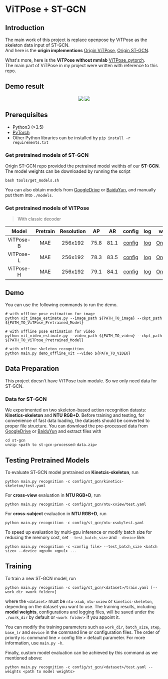 # ViTPose + ST-GCN
## Introduction
The main work of this project is replace openpose by ViTPose as the skeleton data input of ST-GCN.  
And here is the **origin implementions**
[Origin ViTPose](https://github.com/ViTAE-Transformer/ViTPose), [Origin ST-GCN](https://github.com/yysijie/st-gcn).  

What's more, here is the **ViTPose without mmlab** [ViTPose_pytorch](https://github.com/jaehyunnn/ViTPose_pytorch).  
The main part of ViTPose in my project were written with reference to this repo.

## Demo result
<p align="center">
    <img src="resource/info/xiaorou.gif">
    <img src="resource/info/ta_chi.gif">
</p>

## Prerequisites
- Python3 (>3.5)
- [PyTorch](http://pytorch.org/)
- Other Python libraries can be installed by `pip install -r requirements.txt`
<!-- - FFmpeg (Optional: for demo only), which can be installed by `sudo apt-get install ffmpeg` -->

### Get pretrained models of ST-GCN
Origin ST-GCN repo provided the pretrained model weithts of our **ST-GCN**. The model weights can be downloaded by running the script
```
bash tools/get_models.sh
```
<!-- The downloaded models will be stored under ```./models```. -->
You can also obtain models from [GoogleDrive](https://drive.google.com/drive/folders/1IYKoSrjeI3yYJ9bO0_z_eDo92i7ob_aF) or [BaiduYun](https://pan.baidu.com/s/1jYY5RG4C7hqkKWsUJ0Rzhw?pwd=1266), and manually put them into ```./models```.

### Get pretrained models of ViTPose
> With classic decoder

| Model | Pretrain | Resolution | AP | AR | config | log | weight |
| :----: | :----: | :----: | :----: | :----: | :----: | :----: | :----: |
| ViTPose-B | MAE | 256x192 | 75.8 | 81.1 | [config](configs/body/2d_kpt_sview_rgb_img/topdown_heatmap/coco/ViTPose_base_coco_256x192.py) | [log](logs/vitpose-b.log.json) | [Onedrive](https://1drv.ms/u/s!AimBgYV7JjTlgSMjp1_NrV3VRSmK?e=Q1uZKs) |
| ViTPose-L | MAE | 256x192 | 78.3 | 83.5 | [config](configs/body/2d_kpt_sview_rgb_img/topdown_heatmap/coco/ViTPose_large_coco_256x192.py) | [log](logs/vitpose-l.log.json) | [Onedrive](https://1drv.ms/u/s!AimBgYV7JjTlgSd9k_kuktPtiP4F?e=K7DGYT) |
| ViTPose-H | MAE | 256x192 | 79.1 | 84.1 | [config](configs/body/2d_kpt_sview_rgb_img/topdown_heatmap/coco/ViTPose_huge_coco_256x192.py) | [log](logs/vitpose-h.log.json) | [Onedrive](https://1drv.ms/u/s!AimBgYV7JjTlgShLMI-kkmvNfF_h?e=dEhGHe) |

## Demo

<!-- To visualize how ST-GCN exploit local correlation and local pattern, we compute the feature vector magnitude of each node in the final spatial temporal graph, and overlay them on the original video. **Openpose** should be ready for extracting human skeletons from videos. The skeleton based action recognition results is also shwon thereon. -->

You can use the following commands to run the demo.

```shell
# with offline pose estimation for image
python vit_image_estimate.py --image_path ${PATH_TO_image} --ckpt_path ${PATH_TO_ViTPose_Pretrained_Model}

# with offline pose estimation for video
python vit_video_estimate.py --video_path ${PATH_TO_video} --ckpt_path ${PATH_TO_ViTPose_Pretrained_Model}

# with offline skeleton recognition
python main.py demo_offline_vit --video ${PATH_TO_VIDEO}
```

## Data Preparation
This project doesn't have ViTPose train module. So we only need data for ST-GCN.
### Data for ST-GCN
We experimented on two skeleton-based action recognition datasts: **Kinetics-skeleton** and **NTU RGB+D**.
Before training and testing, for convenience of fast data loading,
the datasets should be converted to proper file structure. 
You can download the pre-processed data from 
[GoogleDrive](https://drive.google.com/open?id=103NOL9YYZSW1hLoWmYnv5Fs8mK-Ij7qb) or [BaiduYun](https://pan.baidu.com/s/1z3CBsGlBiIkZxvG9YvpySw?pwd=1266)
and extract files with
``` 
cd st-gcn
unzip <path to st-gcn-processed-data.zip>
```
## Testing Pretrained Models

<!-- ### Evaluation
Once datasets ready, we can start the evaluation. -->

To evaluate ST-GCN model pretrained on **Kinetcis-skeleton**, run
```
python main.py recognition -c config/st_gcn/kinetics-skeleton/test.yaml
```
For **cross-view** evaluation in **NTU RGB+D**, run
```
python main.py recognition -c config/st_gcn/ntu-xview/test.yaml
```
For **cross-subject** evaluation in **NTU RGB+D**, run
```
python main.py recognition -c config/st_gcn/ntu-xsub/test.yaml
``` 

<!-- Similary, the configuration file for testing baseline models can be found under the ```./config/baseline```. -->

To speed up evaluation by multi-gpu inference or modify batch size for reducing the memory cost, set ```--test_batch_size``` and ```--device``` like:
```
python main.py recognition -c <config file> --test_batch_size <batch size> --device <gpu0> <gpu1> ...
```
## Training
To train a new ST-GCN model, run

```
python main.py recognition -c config/st_gcn/<dataset>/train.yaml [--work_dir <work folder>]
```
where the ```<dataset>``` must be ```ntu-xsub```, ```ntu-xview``` or ```kinetics-skeleton```, depending on the dataset you want to use.
The training results, including **model weights**, configurations and logging files, will be saved under the ```./work_dir``` by default or ```<work folder>``` if you appoint it.

You can modify the training parameters such as ```work_dir```, ```batch_size```, ```step```, ```base_lr``` and ```device``` in the command line or configuration files. The order of priority is:  command line > config file > default parameter. For more information, use ```main.py -h```.

Finally, custom model evaluation can be achieved by this command as we mentioned above:
```
python main.py recognition -c config/st_gcn/<dataset>/test.yaml --weights <path to model weights>
```
